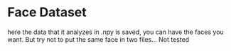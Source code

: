 # Face Dataset

here the data that it analyzes in .npy is saved, you can have the faces you want. But try not to put the same face in two files... Not tested
